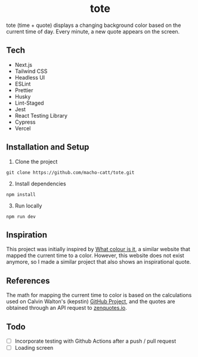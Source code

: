 <h1 align="center">
  tote
</h1>

tote (time + quote) displays a changing background color based on the current time of day. Every minute, a new quote appears on the screen.

## Tech

- Next.js
- Tailwind CSS
- Headless UI
- ESLint
- Prettier
- Husky
- Lint-Staged
- Jest
- React Testing Library
- Cypress
- Vercel

## Installation and Setup

1. Clone the project
```
git clone https://github.com/macho-catt/tote.git
```

2. Install dependencies
```
npm install
```

3. Run locally
```
npm run dev
```

## Inspiration

This project was initially inspired by [What colour is it](https://web.archive.org/web/20160516170454/http://whatcolourisit.scn9a.org/), a similar website that mapped the current time to a color. However, this website does not exist anymore, so I made a similar project that also shows an inspirational quote.

## References

The math for mapping the current time to color is based on the calculations used on Calvin Walton's (kepstin) [GitHub Project](https://github.com/kepstin/colourclock), and the quotes are obtained through an API request to [zenquotes.io](https://zenquotes.io/).

## Todo

- [ ] Incorporate testing with Github Actions after a push / pull request
- [ ] Loading screen
